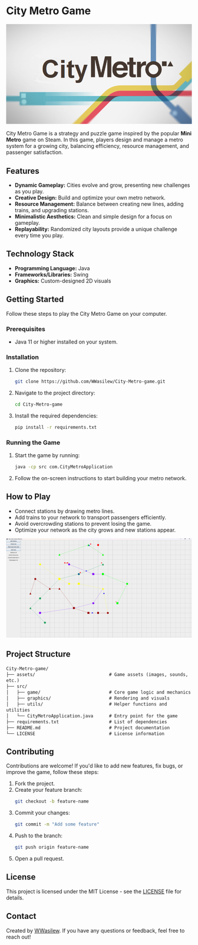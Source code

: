 # City Metro Game

![image alt](https://github.com/WWasilew/City-Metro-game/blob/36aa6077afa113244dae028e365b544a760ca76b/citymetro.png)

City Metro Game is a strategy and puzzle game inspired by the popular **Mini Metro** game on Steam. In this game, players design and manage a metro system for a growing city, balancing efficiency, resource management, and passenger satisfaction.

## Features

- **Dynamic Gameplay:** Cities evolve and grow, presenting new challenges as you play.
- **Creative Design:** Build and optimize your own metro network.
- **Resource Management:** Balance between creating new lines, adding trains, and upgrading stations.
- **Minimalistic Aesthetics:** Clean and simple design for a focus on gameplay.
- **Replayability:** Randomized city layouts provide a unique challenge every time you play.

## Technology Stack

- **Programming Language:** Java
- **Frameworks/Libraries:** Swing
- **Graphics:** Custom-designed 2D visuals

## Getting Started

Follow these steps to play the City Metro Game on your computer.

### Prerequisites

- Java 11 or higher installed on your system.

### Installation

1. Clone the repository:
   ```bash
   git clone https://github.com/WWasilew/City-Metro-game.git
   ```
2. Navigate to the project directory:
   ```bash
   cd City-Metro-game
   ```
3. Install the required dependencies:
   ```bash
   pip install -r requirements.txt
   ```

### Running the Game

1. Start the game by running:
   ```bash
   java -cp src com.CityMetroApplication
   ```
2. Follow the on-screen instructions to start building your metro network.

## How to Play

- Connect stations by drawing metro lines.
- Add trains to your network to transport passengers efficiently.
- Avoid overcrowding stations to prevent losing the game.
- Optimize your network as the city grows and new stations appear.

![image alt](https://github.com/WWasilew/City-Metro-game/blob/36aa6077afa113244dae028e365b544a760ca76b/game.png)

## Project Structure

```
City-Metro-game/
├── assets/                            # Game assets (images, sounds, etc.)
├── src/
│   ├── game/                          # Core game logic and mechanics
│   ├── graphics/                      # Rendering and visuals
│   ├── utils/                         # Helper functions and utilities
│   └── CityMetroApplication.java      # Entry point for the game
├── requirements.txt                   # List of dependencies
├── README.md                          # Project documentation
└── LICENSE                            # License information
```

## Contributing

Contributions are welcome! If you'd like to add new features, fix bugs, or improve the game, follow these steps:

1. Fork the project.
2. Create your feature branch:
   ```bash
   git checkout -b feature-name
   ```
3. Commit your changes:
   ```bash
   git commit -m "Add some feature"
   ```
4. Push to the branch:
   ```bash
   git push origin feature-name
   ```
5. Open a pull request.

## License

This project is licensed under the MIT License - see the [LICENSE](LICENSE) file for details.

## Contact

Created by [WWasilew](https://github.com/WWasilew). If you have any questions or feedback, feel free to reach out!
